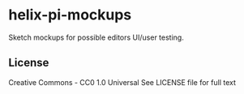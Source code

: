 # helix-pi-mockups
Sketch mockups for possible editors UI/user testing.

License
---

Creative Commons - CC0 1.0 Universal
See LICENSE file for full text
